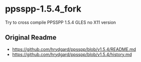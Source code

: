 # ppsspp-1.5.4_fork
Try to cross compile PPSSPP 1.5.4 GLES no X11 version

## Original Readme  
* https://github.com/hrydgard/ppsspp/blob/v1.5.4/README.md
* https://github.com/hrydgard/ppsspp/blob/v1.5.4/history.md  

